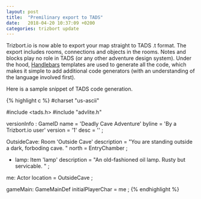 ```yaml
---
layout: post
title:  "Premilinary export to TADS"
date:   2018-04-20 10:37:09 +0200
categories: trizbort update
---
```

Trizbort.io is now able to export your map straight to TADS .t format. The export includes rooms, connections and objects in the rooms. Notes and blocks play no role in TADS (or any other adventure design system). Under the hood, [Handlebars][handlebars] templates are used to generate all the code, which makes it simple to add additional code generators (with an understanding of
the language involved first).

Here is a sample snippet of TADS code generation.

{% highlight c %}
#charset "us-ascii"

#include <tads.h>
#include "advlite.h"

versionInfo : GameID
  name = 'Deadly Cave Adventure'
  byline = 'By a Trizbort.io user'
  version = '1'
  desc = ''
;

OutsideCave: Room 'Outside Cave'
  description = "You are standing outside a dark, forboding cave. "
  north = EntryChamber
;

+ lamp: Item 'lamp'
  description = "An old-fashioned oil lamp. Rusty but servicable. "
;

me: Actor
  location = OutsideCave
;

gameMain: GameMainDef
  initialPlayerChar = me
;
{% endhighlight %}

<!-- Check out the [Jekyll docs][jekyll-docs] for more info on how to get the most out of Jekyll. File all bugs/feature requests at [Jekyll’s GitHub repo][jekyll-gh]. If you have questions, you can ask them on [Jekyll Talk][jekyll-talk].

[jekyll-docs]: https://jekyllrb.com/docs/home
[jekyll-gh]:   https://github.com/jekyll/jekyll
[jekyll-talk]: https://talk.jekyllrb.com/ -->
[handlebars]:  https://handlebarsjs.com/